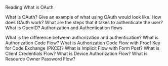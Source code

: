 Reading
What is OAuth

What is OAuth?
Give an example of what using OAuth would look like.
How does OAuth work? What are the steps that it takes to authenticate the user?
What is OpenID?
Authorization and Authentication flows

What is the difference between authorization and authentication?
What is Authorization Code Flow?
What is Authorization Code Flow with Proof Key for Code Exchange (PKCE)?
What is Implicit Flow with Form Post?
What is Client Credentials Flow?
What is Device Authorization Flow?
What is Resource Owner Password Flow?